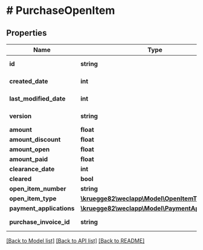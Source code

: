 # # PurchaseOpenItem

## Properties

Name | Type | Description | Notes
------------ | ------------- | ------------- | -------------
**id** | **string** |  | [optional] [readonly]
**created_date** | **int** |  | [optional] [readonly]
**last_modified_date** | **int** |  | [optional] [readonly]
**version** | **string** |  | [optional] [readonly]
**amount** | **float** |  | [optional]
**amount_discount** | **float** |  | [optional]
**amount_open** | **float** |  | [optional]
**amount_paid** | **float** |  | [optional]
**clearance_date** | **int** |  | [optional]
**cleared** | **bool** |  | [optional]
**open_item_number** | **string** |  | [optional]
**open_item_type** | [**\kruegge82\weclapp\Model\OpenItemType**](OpenItemType.md) |  | [optional]
**payment_applications** | [**\kruegge82\weclapp\Model\PaymentApplication[]**](PaymentApplication.md) |  | [optional]
**purchase_invoice_id** | **string** |  | [optional] [readonly]

[[Back to Model list]](../../README.md#models) [[Back to API list]](../../README.md#endpoints) [[Back to README]](../../README.md)

